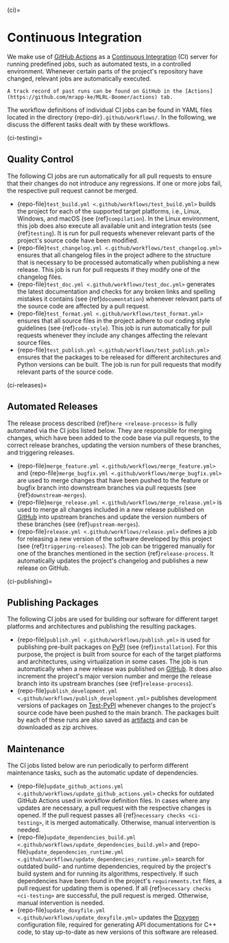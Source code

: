 (ci)=

# Continuous Integration

We make use of [GitHub Actions](https://docs.github.com/actions) as a [Continuous Integration](https://en.wikipedia.org/wiki/Continuous_integration) (CI) server for running predefined jobs, such as automated tests, in a controlled environment. Whenever certain parts of the project's repository have changed, relevant jobs are automatically executed.

```{tip}
A track record of past runs can be found on GitHub in the [Actions](https://github.com/mrapp-ke/MLRL-Boomer/actions) tab.
```

The workflow definitions of individual CI jobs can be found in YAML files located in the directory {repo-dir}`.github/workflows/`. In the following, we discuss the different tasks dealt with by these workflows.

(ci-testing)=

## Quality Control

The following CI jobs are run automatically for all pull requests to ensure that their changes do not introduce any regressions. If one or more jobs fail, the respective pull request cannot be merged.

- {repo-file}`test_build.yml <.github/workflows/test_build.yml>` builds the project for each of the supported target platforms, i.e., Linux, Windows, and macOS (see {ref}`compilation`). In the Linux environment, this job does also execute all available unit and integration tests (see {ref}`testing`). It is run for pull requests whenever relevant parts of the project's source code have been modified.
- {repo-file}`test_changelog.yml <.github/workflows/test_changelog.yml>` ensures that all changelog files in the project adhere to the structure that is necessary to be processed automatically when publishing a new release. This job is run for pull requests if they modify one of the changelog files.
- {repo-file}`test_doc.yml <.github/workflows/test_doc.yml>` generates the latest documentation and checks for any broken links and spelling mistakes it contains (see {ref}`documentation`) whenever relevant parts of the source code are affected by a pull request.
- {repo-file}`test_format.yml <.github/workflows/test_format.yml>` ensures that all source files in the project adhere to our coding style guidelines (see {ref}`code-style`). This job is run automatically for pull requests whenever they include any changes affecting the relevant source files.
- {repo-file}`test_publish.yml <.github/workflows/test_publish.yml>` ensures that the packages to be released for different architectures and Python versions can be built. The job is run for pull requests that modify relevant parts of the source code.

(ci-releases)=

## Automated Releases

The release process described {ref}`here <release-process>` is fully automated via the CI jobs listed below. They are responsible for merging changes, which have been added to the code base via pull requests, to the correct release branches, updating the version numbers of these branches, and triggering releases.

- {repo-file}`merge_feature.yml <.github/workflows/merge_feature.yml>` and {repo-file}`merge_bugfix.yml <.github/workflows/merge_bugfix.yml>` are used to merge changes that have been pushed to the feature or bugfix branch into downstream branches via pull requests (see {ref}`downstream-merges`).
- {repo-file}`merge_release.yml <.github/workflows/merge_release.yml>` is used to merge all changes included in a new release published on [GitHub](https://github.com/mrapp-ke/MLRL-Boomer/releases) into upstream branches and update the version numbers of these branches (see {ref}`upstream-merges`).
- {repo-file}`release.yml <.github/workflows/release.yml>` defines a job for releasing a new version of the software developed by this project (see {ref}`triggering-releases`). The job can be triggered manually for one of the branches mentioned in the section {ref}`release-process`. It automatically updates the project's changelog and publishes a new release on GitHub.

(ci-publishing)=

## Publishing Packages

The following CI jobs are used for building our software for different target platforms and architectures and publishing the resulting packages.

- {repo-file}`publish.yml <.github/workflows/publish.yml>` is used for publishing pre-built packages on [PyPI](https://pypi.org/) (see {ref}`installation`). For this purpose, the project is built from source for each of the target platforms and architectures, using virtualization in some cases. The job is run automatically when a new release was published on [GitHub](https://github.com/mrapp-ke/MLRL-Boomer/releases). It does also increment the project's major version number and merge the release branch into its upstream branches (see {ref}`release-process`).
- {repo-file}`publish_development.yml <.github/workflows/publish_development.yml>` publishes development versions of packages on [Test-PyPI](https://test.pypi.org/) whenever changes to the project's source code have been pushed to the main branch. The packages built by each of these runs are also saved as [artifacts](https://docs.github.com/actions/using-workflows/storing-workflow-data-as-artifacts) and can be downloaded as zip archives.

## Maintenance

The CI jobs listed below are run periodically to perform different maintenance tasks, such as the automatic update of dependencies.

- {repo-file}`update_github_actions.yml <.github/workflows/update_github_actions.yml>` checks for outdated GitHub Actions used in workflow definition files. In cases where any updates are necessary, a pull request with the respective changes is opened. If the pull request passes all {ref}`necessary checks <ci-testing>`, it is merged automatically. Otherwise, manual intervention is needed.
- {repo-file}`update_dependencies_build.yml <.github/workflows/update_dependencies_build.yml>` and {repo-file}`update_dependencies_runtime.yml <.github/workflows/update_dependencies_runtime.yml>` search for outdated build- and runtime dependencies, required by the project's build system and for running its algorithms, respectively. If such dependencies have been found in the project's `requirements.txt` files, a pull request for updating them is opened. If all {ref}`necessary checks <ci-testing>` are successful, the pull request is merged. Otherwise, manual intervention is needed.
- {repo-file}`update_doxyfile.yml <.github/workflows/update_doxyfile.yml>` updates the [Doxygen](https://doxygen.nl) configuration file, required for generating API documentations for C++ code, to stay up-to-date as new versions of this software are released.
